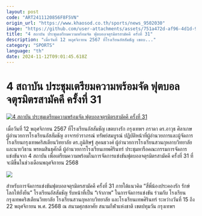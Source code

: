 ```yaml
---
layout: post
code: "ART2411120856F8F5VN"
origin_url: "https://www.khaosod.co.th/sports/news_9502030"
image: "https://github.com/user-attachments/assets/751a472d-af96-4d1d-9a34-a5682a0efc4f"
title: "4 สถาบัน ประชุมเตรียมความพร้อมจัด ฟุตบอลจตุรมิตรสามัคคี ครั้งที่ 31"
description: "เมื่อวันที่ 12 พฤศจิกายน 2567 ที่โรงเรียนอัสสัมชัญ เขตบ..."
category: "SPORTS"
language: "th"
date: 2024-11-12T09:01:45.618Z
---
```


# 4 สถาบัน ประชุมเตรียมความพร้อมจัด ฟุตบอลจตุรมิตรสามัคคี ครั้งที่ 31

[![4 สถาบัน ประชุมเตรียมความพร้อมจัด ฟุตบอลจตุรมิตรสามัคคี ครั้งที่ 31](https://www.khaosod.co.th/wpapp/uploads/2024/11/mktt.jpg "4 สถาบัน ประชุมเตรียมความพร้อมจัด ฟุตบอลจตุรมิตรสามัคคี ครั้งที่ 31")](https://www.khaosod.co.th/wpapp/uploads/2024/11/mktt.jpg)

เมื่อวันที่ 12 พฤศจิกายน 2567 ที่โรงเรียนอัสสัมชัญ เขตบางรัก กรุงเทพฯ ภราดา ดร.อาวุธ ศิลาเกษ ผู้อำนวยการโรงเรียนอัสสัมชัญ อาจารย์วราภรณ์ ทรัพย์สมบูรณ์ ปฏิบัติหน้าที่ผู้อำนวยการและผู้จัดการ โรงเรียนกรุงเทพคริสเตียนวิทยาลัย ดร.ภูมิสิษฐ์ สุคนธวงศ์ ผู้อำนวยการโรงเรียนสวนกุหลาบวิทยาลัย และนายวิธาน พรหมสินธุศักดิ์ ผู้อำนวยการโรงเรียนเทพศิรินทร์ ประชุมหารือคณะกรรมการจัดการแข่งขันจาก 4 สถาบัน เพื่อเตรียมความพร้อมในการจัดการแข่งขันฟุตบอลจตุรมิตรสามัคคี ครั้งที่ 31 ที่จะมีขึ้นในช่วงเดือนพฤศจิกายน 2568

![](https://www.khaosod.co.th/wpapp/uploads/2024/11/DSC_0536.jpg)

สำหรับการจัดการแข่งขันฟุตบอลจตุรมิตรสามัคคี ครั้งที่ 31 ภายใต้แนวคิด “สี่พี่น้องประคองรัก รักษ์โลกให้ยั่งยืน” โรงเรียนอัสสัมชัญ รับหน้าที่เป็น “เจ้าภาพ” ในการจัดการแข่งขัน ร่วมกับ โรงเรียนกรุงเทพคริสเตียนวิทยาลัย โรงเรียนสวนกุหลาบวิทยาลัย และโรงเรียนเทพศิรินทร์ ระหว่างวันที่ 15 ถึง 22 พฤศจิกายน พ.ศ. 2568 ณ สนามศุภชลาศัย สนามกีฬาแห่งชาติ เขตปทุมวัน กรุงเทพฯ